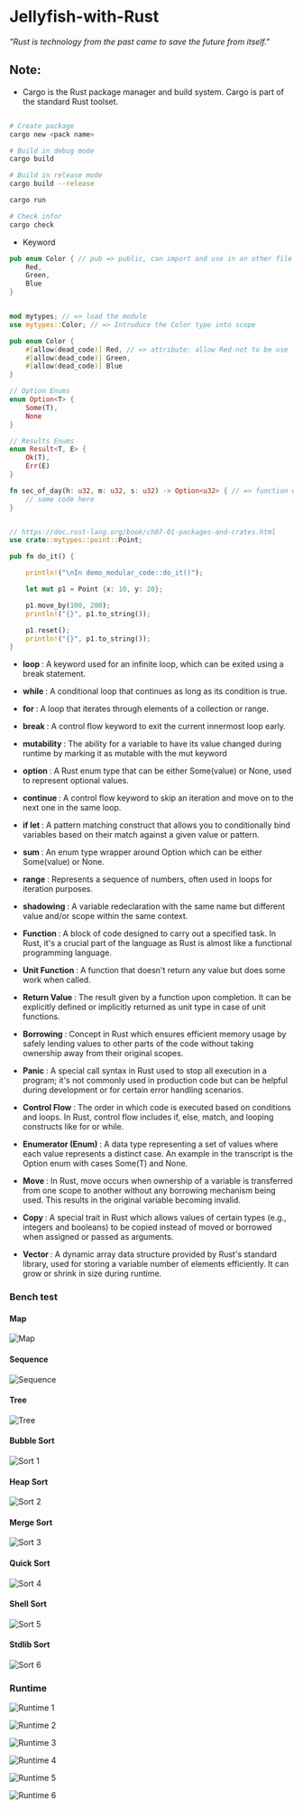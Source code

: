 # Jellyfish-with-Rust

<i> "Rust is technology from the past came to save the future from itself." </i>

## Note:

- Cargo is the Rust package manager and build system. Cargo is part of the standard Rust toolset.

```bash

# Create package
cargo new <pack name>

# Build in debug mode
cargo build 

# Build in release mode
cargo build --release

cargo run

# Check infor
cargo check

```

- Keyword

```rust
pub enum Color { // pub => public, can import and use in an other file
    Red,
    Green,
    Blue
}


mod mytypes; // => load the module
use mytypes::Color; // => Intruduce the Color type into scope 

pub enum Color {
    #[allow(dead_code)] Red, // => attribute: allow Red not to be use
    #[allow(dead_code)] Green,
    #[allow(dead_code)] Blue
}

// Option Enums
enum Option<T> {
    Some(T),
    None
}

// Results Enums
enum Result<T, E> {
    Ok(T),
    Err(E)
}

fn sec_of_day(h: u32, m: u32, s: u32) -> Option<u32> { // => function with return type Option<u32>
    // some code here
}


// https://doc.rust-lang.org/book/ch07-01-packages-and-crates.html
use crate::mytypes::point::Point;

pub fn do_it() {

    println!("\nIn demo_modular_code::do_it()");

    let mut p1 = Point {x: 10, y: 20};

    p1.move_by(100, 200);
    println!("{}", p1.to_string());

    p1.reset();
    println!("{}", p1.to_string());
}

```

- <b> loop </b> : A keyword used for an infinite loop, which can be exited using a break statement.

- <b> while </b> : A conditional loop that continues as long as its condition is true.

- <b> for </b> : A loop that iterates through elements of a collection or range.

- <b> break </b> : A control flow keyword to exit the current innermost loop early.

- <b> mutability </b> : The ability for a variable to have its value changed during runtime by marking it as mutable with the mut keyword

- <b> option </b> : A Rust enum type that can be either Some(value) or None, used to represent optional values.

- <b> continue </b> : A control flow keyword to skip an iteration and move on to the next one in the same loop.

- <b> if let </b> : A pattern matching construct that allows you to conditionally bind variables based on their match against a given value or pattern.

- <b> sum </b> : An enum type wrapper around Option<T> which can be either Some(value) or None.

- <b> range </b> : Represents a sequence of numbers, often used in loops for iteration purposes.

- <b> shadowing </b> : A variable redeclaration with the same name but different value and/or scope within the same context.

- <b> Function </b> : A block of code designed to carry out a specified task. In Rust, it's a crucial part of the language as Rust is almost like a functional programming language.

- <b> Unit Function </b> : A function that doesn't return any value but does some work when called.

- <b> Return Value </b> : The result given by a function upon completion. It can be explicitly defined or implicitly returned as unit type in case of unit functions.

- <b> Borrowing </b> : Concept in Rust which ensures efficient memory usage by safely lending values to other parts of the code without taking ownership away from their original scopes.

- <b> Panic </b> : A special call syntax in Rust used to stop all execution in a program; it's not commonly used in production code but can be helpful during development or for certain error handling scenarios.

- <b> Control Flow </b> : The order in which code is executed based on conditions and loops. In Rust, control flow includes if, else, match, and looping constructs like for or while.

- <b> Enumerator (Enum) </b> : A data type representing a set of values where each value represents a distinct case. An example in the transcript is the Option<T> enum with cases Some(T) and None.

- <b> Move </b> : In Rust, move occurs when ownership of a variable is transferred from one scope to another without any borrowing mechanism being used. This results in the original variable becoming invalid.

- <b> Copy </b> : A special trait in Rust which allows values of certain types (e.g., integers and booleans) to be copied instead of moved or borrowed when assigned or passed as arguments.

- <b> Vector </b> : A dynamic array data structure provided by Rust's standard library, used for storing a variable number of elements efficiently. It can grow or shrink in size during runtime.

### Bench test

#### Map

![Map](./Resources/bench.maps.std.vs.naive.png)

#### Sequence

![Sequence](./Resources/bench.seq.std.vs.naive.png)

#### Tree

![Tree](./Resources/bench.trees.std.vs.naive.png)

#### Bubble Sort

![Sort 1](./Resources/Bubble_Sort.png)

#### Heap Sort

![Sort 2](./Resources/Heap_Sort.png)

#### Merge Sort

![Sort 3](./Resources/Merge_Sort.png)

#### Quick Sort

![Sort 4](./Resources/Quick_Sort.png)

#### Shell Sort

![Sort 5](./Resources/Shell_Sort.png)

#### Stdlib Sort

![Sort 6](./Resources/Stdlib_Sort.png)

### Runtime

![Runtime 1](./Resources/runtime.complexity.png)

![Runtime 2](./Resources/runtime.exp.png)

![Runtime 3](./Resources/runtime.logn.png)

![Runtime 4](./Resources/runtime.n.png)

![Runtime 5](./Resources/runtime.n2.png)

![Runtime 6](./Resources/runtime.nlogn.png)




